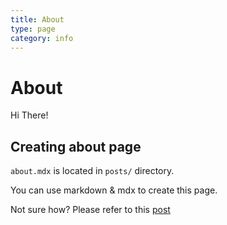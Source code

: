 ```yaml
---
title: About
type: page
category: info
---
```


# About

Hi There!

## Creating about page

`about.mdx` is located in `posts/` directory.

You can use markdown & mdx to create this page.

Not sure how? Please refer to this [post](https://gatsby-blog-mdx.now.sh/2020/05/3-create-post#about-page)
